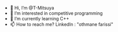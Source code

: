 - 👋 Hi, I’m @T-Mitsuya
- 👀 I’m interested in competitive programming
- 🌱 I’m currently learning C++
- 📫 How to reach me? LinkedIn : "othmane farissi"

